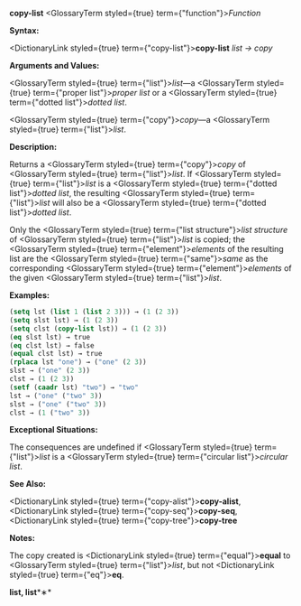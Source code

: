 **copy-list** <GlossaryTerm styled={true} term={"function"}><i>Function</i></GlossaryTerm> 



**Syntax:** 



<DictionaryLink styled={true} term={"copy-list"}><b>copy-list</b></DictionaryLink> *list → copy* 



**Arguments and Values:** 



<GlossaryTerm styled={true} term={"list"}><i>list</i></GlossaryTerm>—a <GlossaryTerm styled={true} term={"proper list"}><i>proper list</i></GlossaryTerm> or a <GlossaryTerm styled={true} term={"dotted list"}><i>dotted list</i></GlossaryTerm>. 



<GlossaryTerm styled={true} term={"copy"}><i>copy</i></GlossaryTerm>—a <GlossaryTerm styled={true} term={"list"}><i>list</i></GlossaryTerm>. 



**Description:** 



Returns a <GlossaryTerm styled={true} term={"copy"}><i>copy</i></GlossaryTerm> of <GlossaryTerm styled={true} term={"list"}><i>list</i></GlossaryTerm>. If <GlossaryTerm styled={true} term={"list"}><i>list</i></GlossaryTerm> is a <GlossaryTerm styled={true} term={"dotted list"}><i>dotted list</i></GlossaryTerm>, the resulting <GlossaryTerm styled={true} term={"list"}><i>list</i></GlossaryTerm> will also be a <GlossaryTerm styled={true} term={"dotted list"}><i>dotted list</i></GlossaryTerm>. 



Only the <GlossaryTerm styled={true} term={"list structure"}><i>list structure</i></GlossaryTerm> of <GlossaryTerm styled={true} term={"list"}><i>list</i></GlossaryTerm> is copied; the <GlossaryTerm styled={true} term={"element"}><i>elements</i></GlossaryTerm> of the resulting list are the <GlossaryTerm styled={true} term={"same"}><i>same</i></GlossaryTerm> as the corresponding <GlossaryTerm styled={true} term={"element"}><i>elements</i></GlossaryTerm> of the given <GlossaryTerm styled={true} term={"list"}><i>list</i></GlossaryTerm>. 



**Examples:**
```lisp
(setq lst (list 1 (list 2 3))) → (1 (2 3)) 
(setq slst lst) → (1 (2 3)) 
(setq clst (copy-list lst)) → (1 (2 3)) 
(eq slst lst) → true 
(eq clst lst) → false 
(equal clst lst) → true 
(rplaca lst "one") → ("one" (2 3)) 
slst → ("one" (2 3)) 
clst → (1 (2 3)) 
(setf (caadr lst) "two") → "two" 
lst → ("one" ("two" 3)) 
slst → ("one" ("two" 3)) 
clst → (1 ("two" 3)) 
```
**Exceptional Situations:** 



The consequences are undefined if <GlossaryTerm styled={true} term={"list"}><i>list</i></GlossaryTerm> is a <GlossaryTerm styled={true} term={"circular list"}><i>circular list</i></GlossaryTerm>. 



**See Also:** 



<DictionaryLink styled={true} term={"copy-alist"}><b>copy-alist</b></DictionaryLink>, <DictionaryLink styled={true} term={"copy-seq"}><b>copy-seq</b></DictionaryLink>, <DictionaryLink styled={true} term={"copy-tree"}><b>copy-tree</b></DictionaryLink> 



**Notes:** 



The copy created is <DictionaryLink styled={true} term={"equal"}><b>equal</b></DictionaryLink> to <GlossaryTerm styled={true} term={"list"}><i>list</i></GlossaryTerm>, but not <DictionaryLink styled={true} term={"eq"}><b>eq</b></DictionaryLink>. 







 



 



**list, list***∗* 



